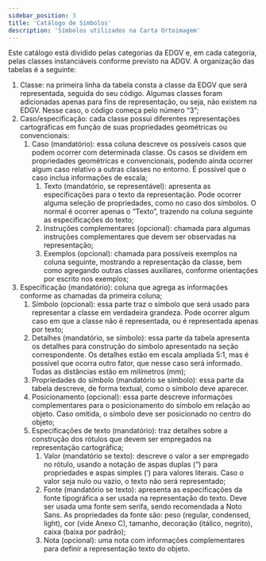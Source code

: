 ```yaml
---
sidebar_position: 3
title: 'Catálogo de Símbolos'
description: 'Símbolos utilizados na Carta Ortoimagem'
---
```



Este catálogo está dividido pelas categorias da EDGV e, em cada categoria, pelas classes instanciáveis conforme previsto na ADGV. A organização das tabelas é a seguinte:
1. Classe: na primeira linha da tabela consta a classe da EDGV que será representada, seguida do seu código. Algumas classes foram adicionadas apenas para fins de representação, ou seja, não existem na EDGV. Nesse caso, o código começa pelo número “3”;
2. Caso/especificação: cada classe possui diferentes representações cartográficas em função de suas propriedades geométricas ou convencionais:
    1. Caso (mandatório): essa coluna descreve os possíveis casos que podem ocorrer com determinada classe. Os casos se dividem em propriedades geométricas e convencionais, podendo ainda ocorrer algum caso relativo a outras classes no entorno. É possível que o caso inclua informações de escala;
        1. Texto (mandatório, se representável): apresenta as especificações para o texto da representação. Pode ocorrer alguma seleção de propriedades, como no caso dos símbolos. O normal é ocorrer apenas o “Texto”, trazendo na coluna seguinte as especificações do texto;
        2. Instruções complementares (opcional): chamada para algumas instruções complementares que devem ser observadas na representação;
        3. Exemplos (opcional): chamada para possíveis exemplos na coluna seguinte, mostrando a representação da classe, bem como agregando outras classes auxiliares, conforme orientações por escrito nos exemplos;
3. Especificação (mandatório): coluna que agrega as informações conforme as chamadas da primeira coluna;
    1. Símbolo (opcional): essa parte traz o símbolo que será usado para representar a classe em verdadeira grandeza. Pode ocorrer algum caso em que a classe não é representada, ou é representada apenas por texto;
    2. Detalhes (mandatório, se símbolo): essa parte da tabela apresenta os detalhes para construção do símbolo apresentado na seção correspondente. Os detalhes estão em escala ampliada 5:1, mas é possível que ocorra outro fator, que nesse caso será informado. Todas as distâncias estão em milímetros (mm);
    3. Propriedades do símbolo (mandatório se símbolo): essa parte da tabela descreve, de forma textual, como o símbolo deve aparecer.
    4. Posicionamento (opcional): essa parte descreve informações complementares para o posicionamento do símbolo em relação ao objeto. Caso omitida, o símbolo deve ser posicionado no centro do objeto;
    5. Especificações de texto (mandatório): traz detalhes sobre a construção dos rótulos que devem ser empregados na representação cartográfica;
        1) Valor (mandatório se texto): descreve o valor a ser empregado no rótulo, usando a notação de aspas duplas (“) para propriedades e aspas simples (‘) para valores literais. Caso o valor seja nulo ou vazio, o texto não será representado;
        2) Fonte (mandatório se texto): apresenta as especificações da fonte tipográfica a ser usada na representação do texto. Deve ser usada uma fonte sem serifa, sendo recomendada a Noto Sans. As propriedades da fonte são: peso (regular, condensed, light), cor (vide Anexo C), tamanho, decoração (itálico, negrito), caixa (baixa por padrão);
        3) Nota (opcional): uma nota com informações complementares para definir a representação texto do objeto.